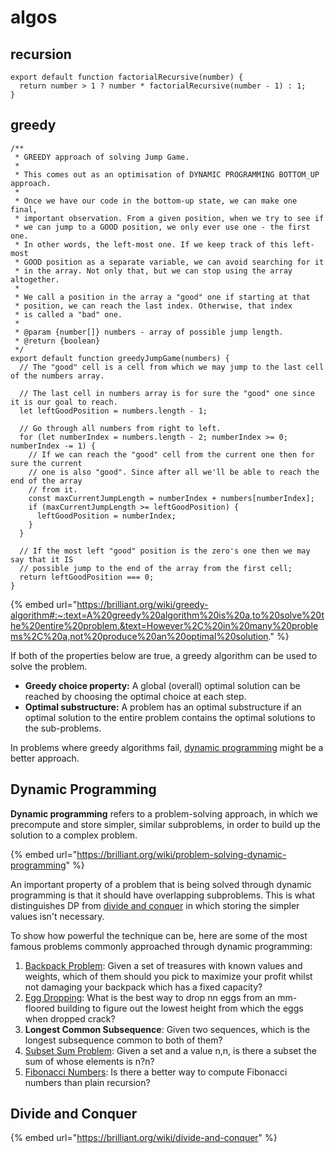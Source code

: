 # algos

## recursion

```
export default function factorialRecursive(number) {
  return number > 1 ? number * factorialRecursive(number - 1) : 1;
}
```

## greedy

```
/**
 * GREEDY approach of solving Jump Game.
 *
 * This comes out as an optimisation of DYNAMIC PROGRAMMING BOTTOM_UP approach.
 *
 * Once we have our code in the bottom-up state, we can make one final,
 * important observation. From a given position, when we try to see if
 * we can jump to a GOOD position, we only ever use one - the first one.
 * In other words, the left-most one. If we keep track of this left-most
 * GOOD position as a separate variable, we can avoid searching for it
 * in the array. Not only that, but we can stop using the array altogether.
 *
 * We call a position in the array a "good" one if starting at that
 * position, we can reach the last index. Otherwise, that index
 * is called a "bad" one.
 *
 * @param {number[]} numbers - array of possible jump length.
 * @return {boolean}
 */
export default function greedyJumpGame(numbers) {
  // The "good" cell is a cell from which we may jump to the last cell of the numbers array.

  // The last cell in numbers array is for sure the "good" one since it is our goal to reach.
  let leftGoodPosition = numbers.length - 1;

  // Go through all numbers from right to left.
  for (let numberIndex = numbers.length - 2; numberIndex >= 0; numberIndex -= 1) {
    // If we can reach the "good" cell from the current one then for sure the current
    // one is also "good". Since after all we'll be able to reach the end of the array
    // from it.
    const maxCurrentJumpLength = numberIndex + numbers[numberIndex];
    if (maxCurrentJumpLength >= leftGoodPosition) {
      leftGoodPosition = numberIndex;
    }
  }

  // If the most left "good" position is the zero's one then we may say that it IS
  // possible jump to the end of the array from the first cell;
  return leftGoodPosition === 0;
}
```

{% embed url="https://brilliant.org/wiki/greedy-algorithm#:~:text=A%20greedy%20algorithm%20is%20a,to%20solve%20the%20entire%20problem.&text=However%2C%20in%20many%20problems%2C%20a,not%20produce%20an%20optimal%20solution." %}



If both of the properties below are true, a greedy algorithm can be used to solve the problem.

* **Greedy choice property:** A global (overall) optimal solution can be reached by choosing the optimal choice at each step.
* **Optimal substructure:** A problem has an optimal substructure if an optimal solution to the entire problem contains the optimal solutions to the sub-problems.

In problems where greedy algorithms fail, [dynamic programming](https://brilliant.org/wiki/problem-solving-dynamic-programming/) might be a better approach.

## Dynamic Programming

**Dynamic programming** refers to a problem-solving approach, in which we precompute and store simpler, similar subproblems, in order to build up the solution to a complex problem.

{% embed url="https://brilliant.org/wiki/problem-solving-dynamic-programming" %}



An important property of a problem that is being solved through dynamic programming is that it should have overlapping subproblems. This is what distinguishes DP from [divide and conquer](https://brilliant.org/wiki/divide-and-conquer/) in which storing the simpler values isn't necessary.

To show how powerful the technique can be, here are some of the most famous problems commonly approached through dynamic programming:

1. [Backpack Problem](https://brilliant.org/wiki/backpack-problem/): Given a set of treasures with known values and weights, which of them should you pick to maximize your profit whilst not damaging your backpack which has a fixed capacity?
2. [Egg Dropping](https://brilliant.org/wiki/egg-dropping/): What is the best way to drop nn eggs from an mm-floored building to figure out the lowest height from which the eggs when dropped crack?
3. **Longest Common Subsequence**: Given two sequences, which is the longest subsequence common to both of them?
4. [Subset Sum Problem](https://brilliant.org/discussions/thread/balance-it-if-you-possibly-can/): Given a set and a value n,n, is there a subset the sum of whose elements is n?n?
5. [Fibonacci Numbers](https://brilliant.org/wiki/fast-fibonacci-transform/): Is there a better way to compute Fibonacci numbers than plain recursion?

## Divide and Conquer

{% embed url="https://brilliant.org/wiki/divide-and-conquer" %}
